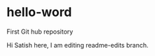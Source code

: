 # hello-word
First Git hub repository

Hi Satish here,
              I am editing readme-edits branch.
